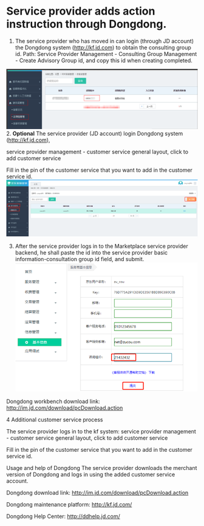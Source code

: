 # Service provider adds action instruction through Dongdong.

1. The service provider who has moved in can login (through JD account) the Dongdong system (http://kf.jd.com) to obtain the consulting group id. Path: Service Provider Management - Consulting Group Management - Create Advisory Group id, and copy this id when creating completed.

![image](https://github.com/jdcloudcom/cn/blob/edit/documentation/Marketplace/Marketplace/MarketPlace-Image/%E5%92%9A%E5%92%9A1.png)
2. **Optional** The service provider (JD account) login Dongdong system (http://kf.jd.com),

service provider management - customer service general layout, click to add customer service

Fill in the pin of the customer service that you want to add in the customer service id.
![image](https://github.com/jdcloudcom/cn/blob/edit/documentation/Marketplace/Marketplace/MarketPlace-Image/%E5%92%9A%E5%92%9A2.png)

3. After the service provider logs in to the Marketplace service provider backend, he shall paste the id into the service provider basic information-consultation group id field, and submit.
![image](https://github.com/jdcloudcom/cn/blob/edit/documentation/Marketplace/Marketplace/MarketPlace-Image/%E5%92%9A%E5%92%9A3.png)

Dongdong workbench download link: http://im.jd.com/download/pcDownload.action

4 Additional customer service process

The service provider logs in to the kf system: service provider management - customer service general layout, click to add customer service

Fill in the pin of the customer service that you want to add in the customer service id.


Usage and help of Dongdong
The service provider downloads the merchant version of Dongdong and logs in using the added customer service account.

Dongdong download link: http://im.jd.com/download/pcDownload.action

Dongdong maintenance platform: http://kf.jd.com/ 

Dongdong Help Center: http://ddhelp.jd.com/
